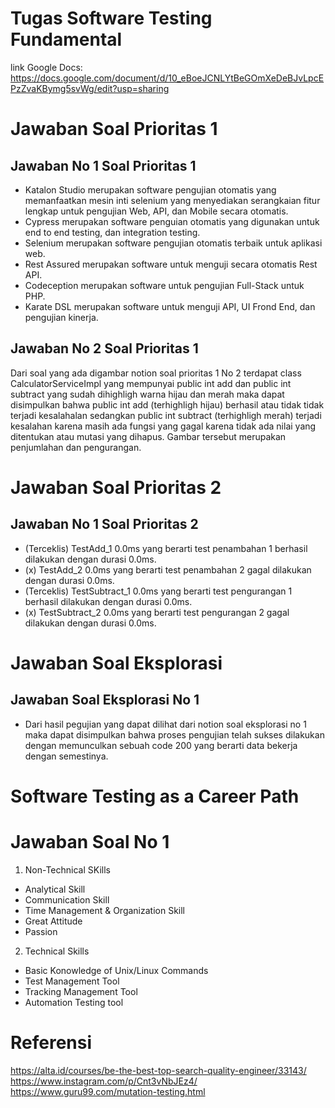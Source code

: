 # **Tugas Software Testing Fundamental**
link Google Docs: https://docs.google.com/document/d/10_eBoeJCNLYtBeGOmXeDeBJvLpcEPzZvaKBymg5svWg/edit?usp=sharing
# Jawaban Soal Prioritas 1
## Jawaban No 1 Soal Prioritas 1
* Katalon Studio merupakan software pengujian otomatis yang memanfaatkan mesin inti selenium yang menyediakan serangkaian fitur lengkap untuk pengujian Web, API, dan Mobile secara otomatis.
* Cypress merupakan software penguian otomatis yang digunakan untuk end to end testing, dan integration testing.
* Selenium merupakan software pengujian otomatis terbaik untuk aplikasi web.
* Rest Assured merupakan software untuk menguji secara otomatis Rest API.
* Codeception merupakan software untuk pengujian Full-Stack untuk PHP.
* Karate DSL merupakan software untuk menguji API, UI Frond End, dan pengujian kinerja.
## Jawaban No 2 Soal Prioritas 1
Dari soal yang ada digambar notion soal prioritas 1 No 2 terdapat class CalculatorServiceImpl yang mempunyai public int add dan public int subtract yang sudah dihighligh warna hijau dan merah maka dapat disimpulkan bahwa public int add (terhighligh hijau) berhasil atau tidak tidak terjadi kesalahalan sedangkan public int subtract (terhighligh merah) terjadi kesalahan karena masih ada fungsi yang gagal karena tidak ada nilai yang ditentukan atau mutasi yang dihapus. Gambar tersebut merupakan penjumlahan dan pengurangan.
# Jawaban Soal Prioritas 2
## Jawaban No 1 Soal Prioritas 2
* (Terceklis) TestAdd_1 0.0ms yang berarti test penambahan 1 berhasil dilakukan dengan durasi 0.0ms.
* (x) TestAdd_2 0.0ms yang berarti test penambahan 2 gagal dilakukan dengan durasi 0.0ms.
* (Terceklis) TestSubtract_1 0.0ms yang berarti test pengurangan 1 berhasil dilakukan dengan durasi 0.0ms.
* (x) TestSubtract_2 0.0ms yang berarti test pengurangan 2 gagal dilakukan dengan durasi 0.0ms.
# Jawaban Soal Eksplorasi
## Jawaban Soal Eksplorasi No 1
* Dari hasil pegujian yang dapat dilihat dari notion soal eksplorasi no 1 maka dapat disimpulkan bahwa proses pengujian telah sukses dilakukan dengan memunculkan sebuah code 200 yang berarti data bekerja dengan semestinya.
# **Software Testing as a Career Path**
# Jawaban Soal No 1
1. Non-Technical SKills
* Analytical Skill
* Communication Skill
* Time Management & Organization Skill
* Great Attitude
* Passion
2. Technical Skills
* Basic Konowledge of Unix/Linux Commands
* Test Management Tool
* Tracking Management Tool
* Automation Testing tool
# **Referensi**
https://alta.id/courses/be-the-best-top-search-quality-engineer/33143/
https://www.instagram.com/p/Cnt3vNbJEz4/  
https://www.guru99.com/mutation-testing.html
